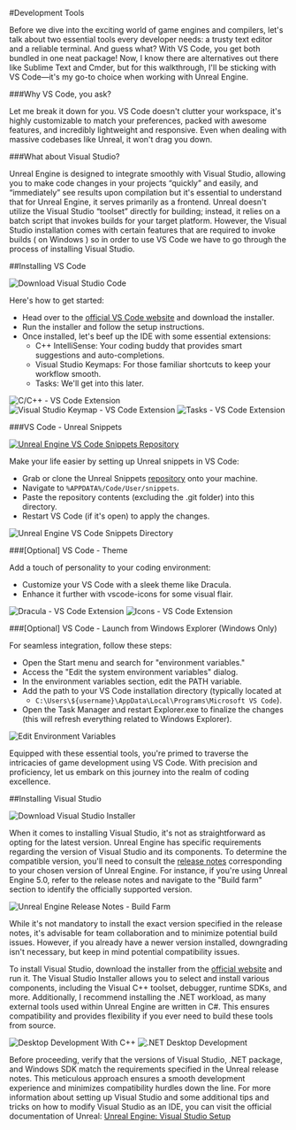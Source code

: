 #Development Tools

Before we dive into the exciting world of game engines and compilers, let's talk about two essential tools every developer needs: a trusty text editor and a reliable terminal. And guess what? With VS Code, you get both bundled in one neat package! Now, I know there are alternatives out there like Sublime Text and Cmder, but for this walkthrough, I'll be sticking with VS Code—it's my go-to choice when working with Unreal Engine.

###Why VS Code, you ask?

Let me break it down for you. VS Code doesn't clutter your workspace, it's highly customizable to match your preferences, packed with awesome features, and incredibly lightweight and responsive. Even when dealing with massive codebases like Unreal, it won't drag you down.

###What about Visual Studio?

Unreal Engine is designed to integrate smoothly with Visual Studio, allowing you to make code changes in your projects “quickly” and easily, and “immediately” see results upon compilation but it's essential to understand that for Unreal Engine, it serves primarily as a frontend. Unreal doesn't utilize the Visual Studio “toolset” directly for building; instead, it relies on a batch script that invokes builds for your target platform. However, the Visual Studio installation comes with certain features that are required to invoke builds ( on Windows ) so in order to use VS Code we have to go through the process of installing Visual Studio.

##Installing VS Code

![Download Visual Studio Code](download-vs-code.png)

Here's how to get started:

- Head over to the [official VS Code website](https://code.visualstudio.com) and download the installer.
- Run the installer and follow the setup instructions.
- Once installed, let's beef up the IDE with some essential extensions:
    - C++ IntelliSense: Your coding buddy that provides smart suggestions and auto-completions.
    - Visual Studio Keymaps: For those familiar shortcuts to keep your workflow smooth.
    - Tasks: We'll get into this later.

![C/C++ - VS Code Extension](c-cpp-code-extension.png)
![Visual Studio Keymap - VS Code Extension](visual-studio-keymap-code-extension.png)
![Tasks - VS Code Extension](tasks-code-extension.png)

###VS Code - Unreal Snippets

[![Unreal Engine VS Code Snippets Repository](unreal-snippets-repository.png)](https://github.com/Dyronix/unreal-snippets-vscode)

Make your life easier by setting up Unreal snippets in VS Code:

- Grab or clone the Unreal Snippets [repository](https://github.com/Dyronix/unreal-snippets-vscode) onto your machine.
- Navigate to `%APPDATA%/Code/User/snippets`.
- Paste the repository contents (excluding the .git folder) into this directory.
- Restart VS Code (if it's open) to apply the changes. 

![Unreal Engine VS Code Snippets Directory](unreal-engine-snippets.png)

###[Optional] VS Code - Theme

Add a touch of personality to your coding environment:

- Customize your VS Code with a sleek theme like Dracula.
- Enhance it further with vscode-icons for some visual flair.

![Dracula - VS Code Extension](dracula-code-extension.png)
![Icons - VS Code Extension](icons-code-extension.png)

###[Optional] VS Code - Launch from Windows Explorer (Windows Only)

For seamless integration, follow these steps:

- Open the Start menu and search for "environment variables."
- Access the "Edit the system environment variables" dialog.
- In the environment variables section, edit the PATH variable.
- Add the path to your VS Code installation directory (typically located at 
    - `C:\Users\${username}\AppData\Local\Programs\Microsoft VS Code`).
- Open the Task Manager and restart Explorer.exe to finalize the changes (this will refresh everything related to Windows Explorer).

![Edit Environment Variables](edit-environment-variables.png)

Equipped with these essential tools, you're primed to traverse the intricacies of game development using VS Code. With precision and proficiency, let us embark on this journey into the realm of coding excellence.

##Installing Visual Studio

![Download Visual Studio Installer](download-visual-studio-installer.png)

When it comes to installing Visual Studio, it's not as straightforward as opting for the latest version. Unreal Engine has specific requirements regarding the version of Visual Studio and its components. To determine the compatible version, you'll need to consult the [release notes](https://docs.unrealengine.com/5.0/en-US/unreal-engine-5.0-release-notes/) corresponding to your chosen version of Unreal Engine. For instance, if you're using Unreal Engine 5.0, refer to the release notes and navigate to the "Build farm" section to identify the officially supported version.

![Unreal Engine Release Notes - Build Farm](unreal-engine-build-farm-output.png)

While it's not mandatory to install the exact version specified in the release notes, it's advisable for team collaboration and to minimize potential build issues. However, if you already have a newer version installed, downgrading isn't necessary, but keep in mind potential compatibility issues.

To install Visual Studio, download the installer from the [official website](https://visualstudio.microsoft.com/vs/) and run it. The Visual Studio Installer allows you to select and install various components, including the Visual C++ toolset, debugger, runtime SDKs, and more. Additionally, I recommend installing the .NET workload, as many external tools used within Unreal Engine are written in C#. This ensures compatibility and provides flexibility if you ever need to build these tools from source.

![Desktop Development With C++](desktop-development-with-cpp.png)
![.NET Desktop Development](net-desktop-development.png)

Before proceeding, verify that the versions of Visual Studio, .NET package, and Windows SDK match the requirements specified in the Unreal release notes. This meticulous approach ensures a smooth development experience and minimizes compatibility hurdles down the line.
For more information about setting up Visual Studio and some additional tips and tricks on how to modify Visual Studio as an IDE, you can visit the official documentation of Unreal: [Unreal Engine: Visual Studio Setup](https://docs.unrealengine.com/4.27/en-US/ProductionPipelines/DevelopmentSetup/VisualStudioSetup/)
